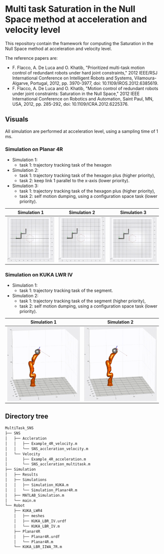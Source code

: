 # Multi task Saturation in the Null Space method at acceleration and velocity level

This repository contain the framework for computing the Saturation in the Null Space method at acceleration and velocity level.

The reference papers are:
- F. Flacco, A. De Luca and O. Khatib, "Prioritized multi-task motion control of redundant robots under hard joint constraints," 2012 IEEE/RSJ International Conference on Intelligent Robots and Systems, Vilamoura-Algarve, Portugal, 2012, pp. 3970-3977, doi: 10.1109/IROS.2012.6385619.
- F. Flacco, A. De Luca and O. Khatib, "Motion control of redundant robots under joint constraints: Saturation in the Null Space," 2012 IEEE International Conference on Robotics and Automation, Saint Paul, MN, USA, 2012, pp. 285-292, doi: 10.1109/ICRA.2012.6225376.

## Visuals

All simulation are performed at acceleration level, using a sampling time of 1 ms.

### Simulation on Planar 4R

- Simulation 1: 
  - task 1: trajectory tracking task of the hexagon
- Simulation 2: 
  - task 1: trajectory tracking task of the hexagon plus (higher priority),
  - task 2: keep link 1 parallel to the x-axis (lower priority).
- Simulation 3: 
  - task 1: trajectory tracking task of the hexagon plus (higher priority),
  - task 2: self motion dumping, using a configuration space task (lower priority).

| Simulation 1                                                        | Simulation 2                                                                | Simulation 3                                                                |                                    
| -------------------------------------------------------------------- | ----------------------------------------------------------------------------| ----------------------------------------------------------------------------|   
|![Alt Text](/Simulation/Results/Planar4R/task1/Video/gif/cropped.gif) | ![Alt Text](/Simulation/Results/Planar4R/task1_task2/Video/gif/cropped.gif) | ![Alt Text](/Simulation/Results/Planar4R/task1_task3/Video/gif/cropped.gif)|


### Simulation on KUKA LWR IV
- Simulation 1: 
  - task 1: trajectory tracking task of the segment.
- Simulation 2: 
  - task 1: trajectory tracking task of the segment (higher priority),
  - task 2: self motion dumping, using a configuration space task (lower priority).

| Simulation 1                                                        | Simulation 2                                                                |
| ------------------------------------------------------------------- | ----------------------------------------------------------------------------|
|![Alt Text](/Simulation/Results/KUKA_LBR_IV/task1/Video/gif/cropped.gif) | ![Alt Text](/Simulation/Results/KUKA_LBR_IV/task1_task2/Video/gif/cropped.gif) |


## Directory tree
```sh
MultiTask_SNS
├── SNS
│   ├── Accleration
│   │   ├── Example_4R_velocity.m
│   │   └── SNS_accleration_velocity.m
│   └── Velocity        
│       ├── Example_4R_acceleration.m
│       └── SNS_accleration_multitask.m
├── Simulation
│   ├── Results
│   ├── Simulations
│   │   ├── Simulation_KUKA.m
│   │   └── Simulation_Planar4R.m
│   ├── MATLAB_Simulation.m
│   └── main.m
└── Robot   
    ├── KUKA_LWR4
    │   ├── meshes
    │   ├── KUKA_LBR_IV.urdf
    │   └── KUKA_LBR_IV.m    
    ├── Planar4R    
    │   ├── Planar4R.urdf
    │   └── Planar4R.m    
    └── KUKA_LBR_IIWA_7R.m
```